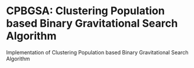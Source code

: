 # CPBGSA: Clustering Population based Binary Gravitational Search Algorithm

Implementation of Clustering Population based Binary Gravitational Search Algorithm